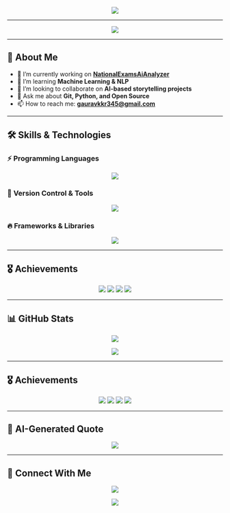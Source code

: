 

<p align="center">
  <img src="https://readme-typing-svg.herokuapp.com?color=F75C7E&center=true&vCenter=true&width=500&lines=AI+%7C+ML+Enthusiast;Open+Source+Contributor;Building+Storytelling+AI" />
</p>

---

<p align="center">
  <img src="https://capsule-render.vercel.app/api?type=waving&color=gradient&height=200&section=header&text=Welcome%20to%20My%20Profile!&fontSize=30&fontAlignY=40" />
</p>

---

## 🚀 About Me  
- 🔭 I’m currently working on **[NationalExamsAiAnalyzer](https://github.com/AlphaGaurav13/NationalExamsAiAnalyzer.git)**  
- 🌱 I’m learning **Machine Learning & NLP**  
- 👯 I’m looking to collaborate on **AI-based storytelling projects**  
- 💬 Ask me about **Git, Python, and Open Source**  
- 📫 How to reach me: **gauravkkr345@gmail.com**  

---

## 🛠️ Skills & Technologies  

### ⚡ **Programming Languages**
<p align="center">
  <img src="https://skillicons.dev/icons?i=python,cpp,c,java,php,js" />
</p>

### 📂 **Version Control & Tools**
<p align="center">
  <img src="https://skillicons.dev/icons?i=git,github,vscode,linux" />
</p>

### 🔥 **Frameworks & Libraries**
<p align="center">
  <img src="https://skillicons.dev/icons?i=tensorflow,pytorch" />
</p>

---

## 🎖️ Achievements  
<p align="center">
  <img src="https://img.shields.io/badge/Open%20Source%20Contributor-%F0%9F%92%BB-blue" />
  <img src="https://img.shields.io/badge/Machine%20Learning%20Enthusiast-%F0%9F%A4%96-orange" />
  <img src="https://img.shields.io/badge/GitHub%20Power%20User-%E2%9C%94%EF%B8%8F-green" />
  <img src="https://img.shields.io/badge/AI%20Storytelling%20Creator-%F0%9F%93%96-purple" />
</p>


---

## 📊 GitHub Stats  
<p align="center">
  <img src="https://github-readme-stats.vercel.app/api?username=AlphaGaurav13&show_icons=true&theme=radical" />
</p>

<p align="center">
  <img src="https://github-readme-streak-stats.herokuapp.com/?user=AlphaGaurav13&theme=radical" />
</p>

---

## 🎖️ Achievements  
<p align="center">
  <img src="https://img.shields.io/badge/Open%20Source%20Contributor-%F0%9F%92%BB-blue" />
  <img src="https://img.shields.io/badge/Machine%20Learning%20Enthusiast-%F0%9F%A4%96-orange" />
  <img src="https://img.shields.io/badge/GitHub%20Power%20User-%E2%9C%94%EF%B8%8F-green" />
  <img src="https://img.shields.io/badge/AI%20Storytelling%20Creator-%F0%9F%93%96-purple" />
</p>


---

## 🤖 AI-Generated Quote  
<p align="center">
  <img src="https://quotes-github-readme.vercel.app/api?type=horizontal&theme=radical" />
</p>

---

## 🎯 Connect With Me  
<p align="center">
  <a href="mailto:gauravkkr345@gmail.com">
    <img src="https://img.shields.io/badge/Gmail-D14836?style=for-the-badge&logo=gmail&logoColor=white" />
  </a>
</p>

<p align="center">
  <img src="https://komarev.com/ghpvc/?username=AlphaGaurav13&label=Profile%20Views&color=0e75b6&style=flat" />
</p>
